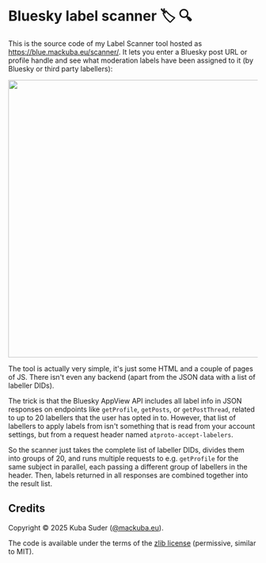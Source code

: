 # Bluesky label scanner 🏷️ 🔍

This is the source code of my Label Scanner tool hosted as https://blue.mackuba.eu/scanner/. It lets you enter a Bluesky post URL or profile handle and see what moderation labels have been assigned to it (by Bluesky or third party labellers):

<p align="center"><img width="560" src="https://github.com/user-attachments/assets/874966e1-aa26-440f-98ea-6c0d30e86d3f"></p>

The tool is actually very simple, it's just some HTML and a couple of pages of JS. There isn't even any backend (apart from the JSON data with a list of labeller DIDs).

The trick is that the Bluesky AppView API includes all label info in JSON responses on endpoints like `getProfile`, `getPosts`, or `getPostThread`, related to up to 20 labellers that the user has opted in to. However, that list of labellers to apply labels from isn't something that is read from your account settings, but from a request header named `atproto-accept-labelers`.

So the scanner just takes the complete list of labeller DIDs, divides them into groups of 20, and runs multiple requests to e.g. `getProfile` for the same subject in parallel, each passing a different group of labellers in the header. Then, labels returned in all responses are combined together into the result list.


## Credits

Copyright © 2025 Kuba Suder ([@mackuba.eu](https://bsky.app/profile/mackuba.eu)).

The code is available under the terms of the [zlib license](https://choosealicense.com/licenses/zlib/) (permissive, similar to MIT).
